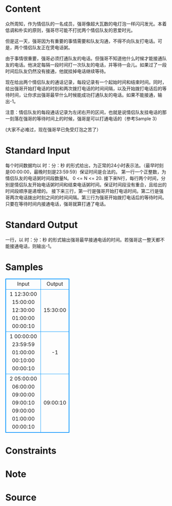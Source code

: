 
# Content

众所周知，作为情侣队的一名成员，强哥像超大瓦数的电灯泡一样闪闪发光。本着低调和朴实的原则，强哥尽可能不打扰两个情侣队友的恩爱时光。

但是这一天，强哥因为有重要的事情需要和队友沟通，不得不向队友打电话。可是，两个情侣队友正在煲电话粥。

由于事情很重要，强哥必须打通队友的电话。但强哥不知道他什么时候才能接通队友的电话。他决定每隔一段时间打一次队友的电话，并等待一会儿。如果过了一段时间后队友仍然没有接通，他就挂掉电话继续等待。

现在给出两个情侣队友的通话记录，每段记录有一个起始时间和结束时间。同时，给出强哥开始打电话的时刻和两次拨打电话的时间间隔，以及开始拨打电话后的等待时间，让你求出强哥最早什么时候能成功打通队友的电话。如果不能接通，输出-1。

注意：情侣队友的每段通话记录为左闭右开的区间，也就是说情侣队友挂电话的那一刻落在强哥的等待时间上的时候，强哥是可以打通电话的（参考Sample 3）


(大家不必难过，现在强哥早已免受灯泡之苦了）

# Standard Input

每个时间数据均以 时：分：秒 的形式给出，为正常的24小时表示法。（最早时刻是00:00:00，最晚时刻是23:59:59）保证时间是合法的。
    第一行一个正整数，为情侣队友的电话粥时间段数量N。 0 <= N <= 20.
    接下来N行，每行两个时间，分别是情侣队友开始电话粥时间和结束电话粥时间。保证时间段没有重合，且给出的时间段顺序是递增的。
    接下来三行，第一行是强哥开始打电话时间。第二行是强哥两次电话拨出时刻之间的时间间隔。第三行为强哥开始拨打电话后的等待时间。只要在等待时间内接通电话，强哥就算打通了电话。

# Standard Output

一行，以 时：分：秒 的形式输出强哥最早接通电话的时间。若强哥这一整天都不能接通电话，则输出-1。

# Samples

<style>
        table,table tr th, table tr td { border:1px solid #0094ff; }
        table { width: 200px; min-height: 25px; line-height: 25px; text-align: center; border-collapse: collapse;}   
    </style>
<table>
	<tr>
		<td>Input</td>
		<td>Output</td>
	</tr>
<tr><td>1
12:30:00 15:00:00
12:30:00
01:00:00
00:00:10</td><td>15:30:00</td></tr><tr><td>1
00:00:00 23:59:59
01:00:00
00:10:00
00:00:10</td><td>-1</td></tr><tr><td>2
05:00:00 06:00:00
09:00:00 09:00:10
09:00:00
01:00:00
00:00:10</td><td>09:00:10</td></tr></table>


# Constraints



# Note



# Source


